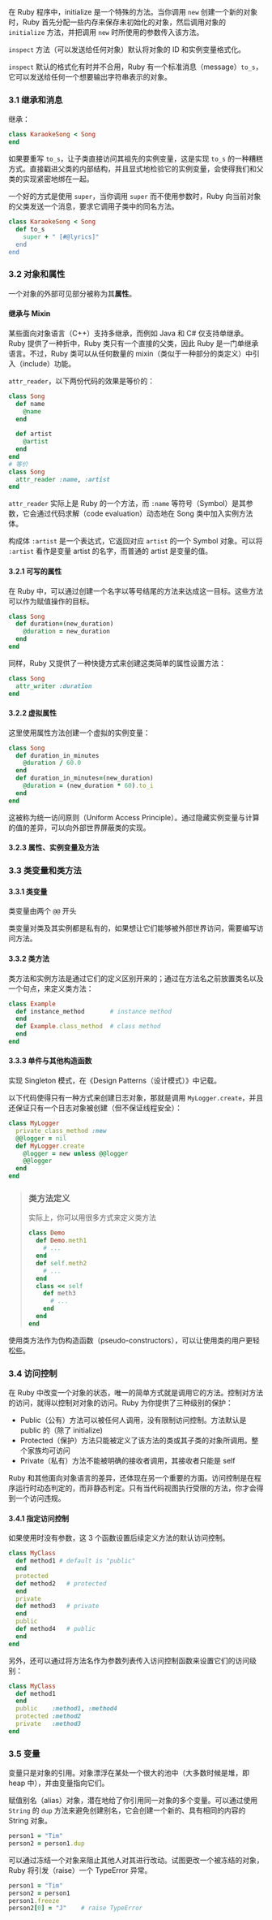 在 Ruby 程序中，initialize 是一个特殊的方法。当你调用 `new` 创建一个新的对象时，Ruby 首先分配一些内存来保存未初始化的对象，然后调用对象的 `initialize` 方法，并把调用 `new` 时所使用的参数传入该方法。

`inspect` 方法（可以发送给任何对象）默认将对象的 ID 和实例变量格式化。

`inspect` 默认的格式化有时并不合用，Ruby 有一个标准消息（message）`to_s`，它可以发送给任何一个想要输出字符串表示的对象。

### 3.1 继承和消息

继承：

```ruby
class KaraokeSong < Song
end
```

如果要重写 `to_s`，让子类直接访问其祖先的实例变量，这是实现 `to_s` 的一种糟糕方式。直接戳进父类的内部结构，并且显式地检验它的实例变量，会使得我们和父类的实现紧密地绑在一起。

一个好的方式是使用 `super`，当你调用 `super` 而不使用参数时，Ruby 向当前对象的父类发送一个消息，要求它调用子类中的同名方法。

```ruby
class KaraokeSong < Song
  def to_s
    super + " [#@lyrics]"
  end
end
```

### 3.2 对象和属性

一个对象的外部可见部分被称为其**属性**。

#### 继承与 Mixin

某些面向对象语言（C++）支持多继承，而例如 Java 和 C# 仅支持单继承。Ruby 提供了一种折中，Ruby 类只有一个直接的父类，因此 Ruby 是一门单继承语言。不过，Ruby 类可以从任何数量的 mixin（类似于一种部分的类定义）中引入（include）功能。

`attr_reader`，以下两份代码的效果是等价的：

```ruby
class Song
  def name
    @name
  end
  
  def artist
    @artist
  end
end
# 等价
class Song
  attr_reader :name, :artist
end
```

`attr_reader` 实际上是 Ruby 的一个方法，而 `:name` 等符号（Symbol）是其参数，它会通过代码求解（code evaluation）动态地在 Song 类中加入实例方法体。

构成体 `:artist` 是一个表达式，它返回对应 `artist` 的一个 Symbol 对象。可以将 `:artist` 看作是变量 artist 的名字，而普通的 artist 是变量的值。

#### 3.2.1 可写的属性

在 Ruby 中，可以通过创建一个名字以等号结尾的方法来达成这一目标。这些方法可以作为赋值操作的目标。

```ruby
class Song
  def duration=(new_duration)
    @duration = new_duration
  end
end
```

同样，Ruby 又提供了一种快捷方式来创建这类简单的属性设置方法：

```ruby
class Song
  attr_writer :duration
end
```

#### 3.2.2 虚拟属性

这里使用属性方法创建一个虚拟的实例变量：

```ruby
class Song
  def duration_in_minutes
    @duration / 60.0
  end
  def duration_in_minutes=(new_duration)
    @duration = (new_duration * 60).to_i
  end
end
```

这被称为统一访问原则（Uniform Access Principle）。通过隐藏实例变量与计算的值的差异，可以向外部世界屏蔽类的实现。

#### 3.2.3 属性、实例变量及方法

### 3.3 类变量和类方法

#### 3.3.1 类变量

类变量由两个 `@@` 开头

类变量对类及其实例都是私有的，如果想让它们能够被外部世界访问，需要编写访问方法。

#### 3.3.2 类方法

类方法和实例方法是通过它们的定义区别开来的；通过在方法名之前放置类名以及一个句点，来定义类方法：

```ruby
class Example
  def instance_method		# instance method
  end
  def Example.class_method	# class method
  end
end
```

#### 3.3.3 单件与其他构造函数

实现 Singleton 模式，在《Design Patterns（设计模式）》中记载。

以下代码使得只有一种方式来创建日志对象，那就是调用 `MyLogger.create`，并且还保证只有一个日志对象被创建（但不保证线程安全）：

```ruby
class MyLogger
  private_class_method :new
  @@logger = nil
  def MyLogger.create
    @logger = new unless @@logger
    @@logger
  end
end
```

>   ### 类方法定义
>
>   实际上，你可以用很多方式来定义类方法
>
>   ```ruby
>   class Demo
>     def Demo.meth1
>       # ...
>     end
>     def self.meth2
>       # ...
>     end
>     class << self
>       def meth3
>         # ...
>       end
>     end
>   end
>   ```

使用类方法作为伪构造函数（pseudo-constructors），可以让使用类的用户更轻松些。

### 3.4 访问控制

在 Ruby 中改变一个对象的状态，唯一的简单方式就是调用它的方法。控制对方法的访问，就得以控制对对象的访问。Ruby 为你提供了三种级别的保护：

*   Public（公有）方法可以被任何人调用，没有限制访问控制。方法默认是 public 的（除了 initialize)
*   Protected（保护）方法只能被定义了该方法的类或其子类的对象所调用。整个家族均可访问
*   Private（私有）方法不能被明确的接收者调用，其接收者只能是 self

Ruby 和其他面向对象语言的差异，还体现在另一个重要的方面。访问控制是在程序运行时动态判定的，而非静态判定。只有当代码视图执行受限的方法，你才会得到一个访问违规。

#### 3.4.1 指定访问控制

如果使用时没有参数，这 3 个函数设置后续定义方法的默认访问控制。

```ruby
class MyClass
  def method1 # default is "public"
  end
  protected
  def method2	# protected
  end
  private
  def method3	# private
  end
  public
  def method4	# public
  end
end
```

 另外，还可以通过将方法名作为参数列表传入访问控制函数来设置它们的访问级别：

```ruby
class MyClass
  def method1
  end
  public	:method1, :method4
  protected	:method2
  private	:method3
end
```

### 3.5 变量

变量只是对象的引用。对象漂浮在某处一个很大的池中（大多数时候是堆，即 heap 中），并由变量指向它们。

赋值别名（alias）对象，潜在地给了你引用同一对象的多个变量。可以通过使用 `String` 的 `dup` 方法来避免创建别名，它会创建一个新的、具有相同的内容的 String 对象。

```ruby
person1 = "Tim"
person2 = person1.dup
```

可以通过冻结一个对象来阻止其他人对其进行改动。试图更改一个被冻结的对象，Ruby 将引发（raise）一个 TypeError 异常。

```ruby
person1 = "Tim"
person2 = person1
person1.freeze
person2[0] = "J"	# raise TypeError
```

